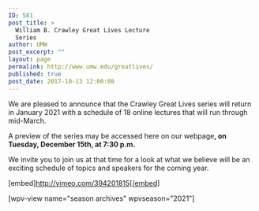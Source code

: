 ```yaml
---
ID: 581
post_title: >
  William B. Crawley Great Lives Lecture
  Series
author: UMW
post_excerpt: ""
layout: page
permalink: http://www.umw.edu/greatlives/
published: true
post_date: 2017-10-13 12:00:08
---
```

<span style="font-weight: 400">We are pleased to announce that the Crawley Great Lives series will return in January 2021 with a schedule of 18 online lectures that will run through mid-March.</span>

<span style="font-weight: 400">A preview of the series may be accessed here on our webpage</span><b>, on Tuesday, December 15th, at 7:30 p.m.</b><span style="font-weight: 400"> </span>

<span style="font-weight: 400">We invite you to join us at that time for a look at what we believe will be an exciting schedule of topics and speakers for the coming year.</span>

[embed]http://vimeo.com/394201815[/embed]

[wpv-view name="season archives" wpvseason="2021"]